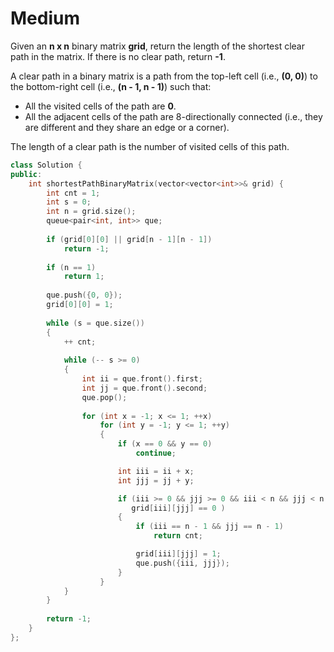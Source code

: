 # Medium

Given an **n x n** binary matrix **grid**, return the length of the shortest clear path in the matrix. If there is no clear path, return **-1**.

A clear path in a binary matrix is a path from the top-left cell (i.e., **(0, 0)**) to the bottom-right cell (i.e., **(n - 1, n - 1)**) such that:

- All the visited cells of the path are **0**.
- All the adjacent cells of the path are 8-directionally connected (i.e., they are different and they share an edge or a corner).

The length of a clear path is the number of visited cells of this path.

```cpp
class Solution {
public:
    int shortestPathBinaryMatrix(vector<vector<int>>& grid) {
        int cnt = 1;
        int s = 0;
        int n = grid.size();
        queue<pair<int, int>> que;
        
        if (grid[0][0] || grid[n - 1][n - 1])
            return -1;
        
        if (n == 1)
            return 1;
        
        que.push({0, 0});
        grid[0][0] = 1;
        
        while (s = que.size())
        {
            ++ cnt;
            
            while (-- s >= 0)
            {
                int ii = que.front().first;
                int jj = que.front().second;
                que.pop();
                
                for (int x = -1; x <= 1; ++x)
                    for (int y = -1; y <= 1; ++y)
                    {
                        if (x == 0 && y == 0)
                            continue;

                        int iii = ii + x;
                        int jjj = jj + y;

                        if (iii >= 0 && jjj >= 0 && iii < n && jjj < n &&
                           grid[iii][jjj] == 0 )
                        {
                            if (iii == n - 1 && jjj == n - 1)
                                return cnt;

                            grid[iii][jjj] = 1;
                            que.push({iii, jjj});
                        }
                    }
            }
        }
        
        return -1;
    }
};
```
